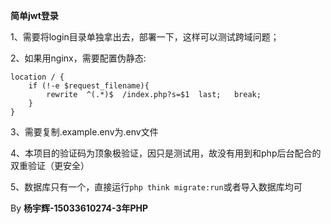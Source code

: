 **简单jwt登录**

1、需要将login目录单独拿出去，部署一下，这样可以测试跨域问题；

2、如果用nginx，需要配置伪静态:
```nginxconf
location / {
	if (!-e $request_filename){
		rewrite  ^(.*)$  /index.php?s=$1  last;   break;
	}
}
```
3、需要复制.example.env为.env文件

4、本项目的验证码为顶象极验证，因只是测试用，故没有用到和php后台配合的双重验证（更安全）

5、数据库只有一个，直接运行`php think migrate:run`或者导入数据库均可


By **杨宇辉-15033610274-3年PHP**

   